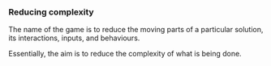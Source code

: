 ### Reducing complexity

The name of the game is to reduce the moving parts of a particular solution, its interactions, inputs, and behaviours.

Essentially, the aim is to reduce the complexity of what is being done.
